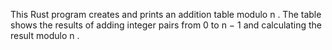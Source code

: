 This Rust program creates and  prints an addition table modulo 
n
. The table shows the results of adding integer pairs from 
0
 to 
n
−
1
 and calculating the result modulo 
n
.